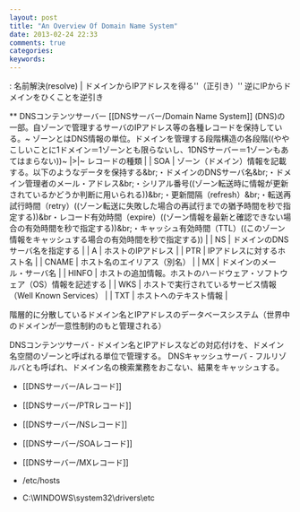 ```yaml
---
layout: post
title: "An Overview Of Domain Name System"
date: 2013-02-24 22:33
comments: true
categories: 
keywords:
---
```


: 名前解決(resolve) | ドメインからIPアドレスを得る''（正引き）'' 逆にIPからドメインをひくことを逆引き

** DNSコンテンツサーバー
[[DNSサーバー/Domain Name System]] (DNS)の一部。自ゾーンで管理するサーバのIPアドレス等の各種レコードを保持している。~
ゾーンとはDNS情報の単位。ドメインを管理する段階構造の各段階((ややこしいことに1ドメイン＝1ゾーンとも限らないし、1DNSサーバー＝1ゾーンもあてはまらない))~
|>|~ レコードの種類 |
| SOA | ゾーン（ドメイン）情報を記載する。以下のようなデータを保持する&br;・ドメインのDNSサーバ名&br;・ドメイン管理者のメール・アドレス&br;・シリアル番号((ゾーン転送時に情報が更新されているかどうか判断に用いられる))&br;・更新間隔（refresh）&br;・転送再試行時間（retry）((ゾーン転送に失敗した場合の再試行までの猶予時間を秒で指定する))&br・レコード有効時間（expire）((ゾーン情報を最新と確認できない場合の有効時間を秒で指定する))&br;・キャッシュ有効時間（TTL）((このゾーン情報をキャッシュする場合の有効時間を秒で指定する)) |
| NS | ドメインのDNSサーバ名を指定する |
| A | ホストのIPアドレス |
| PTR | IPアドレスに対するホスト名 |
| CNAME | ホスト名のエイリアス（別名） |
| MX | ドメインのメール・サーバ名 |
| HINFO | ホストの追加情報。ホストのハードウェア・ソフトウェア（OS）情報を記述する |
| WKS | ホストで実行されているサービス情報（Well Known Services） |
| TXT | ホストへのテキスト情報 |

階層的に分散しているドメイン名とIPアドレスのデータベースシステム（世界中のドメインが一意性制約のもと管理される）

DNSコンテンツサーバ - ドメイン名とIPアドレスなどの対応付けを、ドメイン名空間のゾーンと呼ばれる単位で管理する。 
DNSキャッシュサーバ - フルリゾルバとも呼ばれ、ドメイン名の検索業務をおこない、結果をキャッシュする。 

- [[DNSサーバー/Aレコード]]
- [[DNSサーバー/PTRレコード]]
- [[DNSサーバー/NSレコード]]
- [[DNSサーバー/SOAレコード]]
- [[DNSサーバー/MXレコード]]

- /etc/hosts
- C:\WINDOWS\system32\drivers\etc

